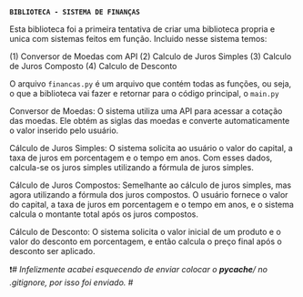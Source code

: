 **``BIBLIOTECA - SISTEMA DE FINANÇAS``**

Esta biblioteca foi a primeira tentativa de criar uma biblioteca propria e unica com sistemas feitos em função. Incluido nesse sistema temos: 

(1) Conversor de Moedas com API
(2) Calculo de Juros Simples
(3) Calculo de Juros Composto
(4) Calculo de Desconto

O arquivo ``financas.py`` é um arquivo que contém todas as funções, ou seja, o que a biblioteca vai fazer e retornar para o código principal, o ``main.py``

Conversor de Moedas:
O sistema utiliza uma API para acessar a cotação das moedas. Ele obtém as siglas das moedas e converte automaticamente o valor inserido pelo usuário.

Cálculo de Juros Simples:
O sistema solicita ao usuário o valor do capital, a taxa de juros em porcentagem e o tempo em anos. Com esses dados, calcula-se os juros simples utilizando a fórmula de juros simples.

Cálculo de Juros Compostos:
Semelhante ao cálculo de juros simples, mas agora utilizando a fórmula dos juros compostos. O usuário fornece o valor do capital, a taxa de juros em porcentagem e o tempo em anos, e o sistema calcula o montante total após os juros compostos.

Cálculo de Desconto:
O sistema solicita o valor inicial de um produto e o valor do desconto em porcentagem, e então calcula o preço final após o desconto ser aplicado.

❗# *Infelizmente acabei esquecendo de enviar colocar o __pycache__/ no .gitignore, por isso foi enviado.* #
